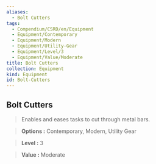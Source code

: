 ```yaml
---
aliases:
  - Bolt Cutters
tags:
  - Compendium/CSRD/en/Equipment
  - Equipment/Contemporary
  - Equipment/Modern
  - Equipment/Utility-Gear
  - Equipment/Level/3
  - Equipment/Value/Moderate
title: Bolt Cutters
collection: Equipment
kind: Equipment
id: Bolt-Cutters
---
```

## Bolt Cutters    
    
>Enables and eases tasks to cut through metal bars.    
> **Options :** Contemporary, Modern, Utility Gear    
> **Level :** 3    
> **Value :** Moderate
